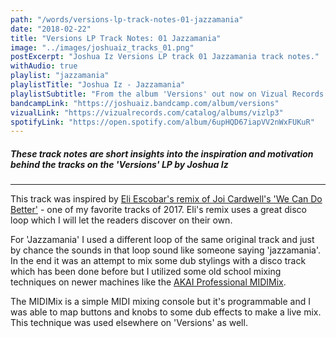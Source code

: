```yaml
---
path: "/words/versions-lp-track-notes-01-jazzamania"
date: "2018-02-22"
title: "Versions LP Track Notes: 01 Jazzamania"
image: "../images/joshuaiz_tracks_01.png"
postExcerpt: "Joshua Iz Versions LP track 01 Jazzamania track notes."
withAudio: true
playlist: "jazzamania"
playlistTitle: "Joshua Iz - Jazzamania"
playlistSubtitle: "From the album 'Versions' out now on Vizual Records."
bandcampLink: "https://joshuaiz.bandcamp.com/album/versions"
vizualLink: "https://vizualrecords.com/catalog/albums/vizlp3"
spotifyLink: "https://open.spotify.com/album/6upHQD67iapVV2nWxFUKuR"
---
```


##### **These track notes are short insights into the inspiration and motivation behind the tracks on the 'Versions' LP by Joshua Iz**

---

This track was inspired by [Eli Escobar's remix of Joi Cardwell's 'We Can Do Better'](https://www.youtube.com/watch?v=TUHe3on2GYU) - one of my favorite tracks of 2017. Eli's remix uses a great disco loop which I will let the readers discover on their own. 

For 'Jazzamania' I used a different loop of the same original track and just by chance the sounds in that loop sound like someone saying 'jazzamania'. In the end it was an attempt to mix some dub stylings with a disco track which has been done before but I utilized some old school mixing techniques on newer machines like the [AKAI Professional MIDIMix](http://www.akaipro.com/products/ableton-controllers/midimix). 

The MIDIMix is a simple MIDI mixing console but it's programmable and I was able to map buttons and knobs to some dub effects to make a live mix. This technique was used elsewhere on 'Versions' as well.